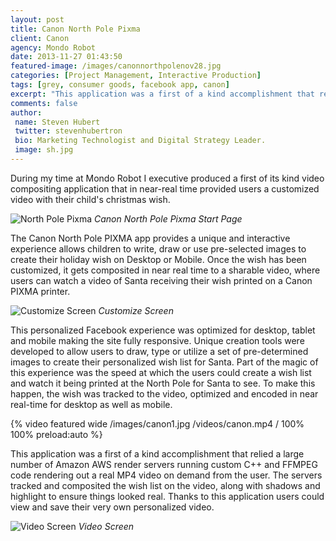 ```yaml
---
layout: post
title: Canon North Pole Pixma
client: Canon
agency: Mondo Robot
date: 2013-11-27 01:43:50
featured-image: /images/canonnorthpolenov28.jpg
categories: [Project Management, Interactive Production]
tags: [grey, consumer goods, facebook app, canon]
excerpt: "This application was a first of a kind accomplishment that relied a large number of Amazon AWS render servers running custom C++ and FFMPEG code rendering out a real MP4 video on demand from the user."
comments: false
author: 
 name: Steven Hubert
 twitter: stevenhubertron
 bio: Marketing Technologist and Digital Strategy Leader.
 image: sh.jpg
---
```


During my time at Mondo Robot I executive produced a first of its kind video compositing application that in near-real time provided users a customized video with their child's christmas wish.


![North Pole Pixma](/images/North-Pole-PIXMA-Image-Snow-Globe-Event.jpg)
*Canon North Pole Pixma Start Page*


The Canon North Pole PIXMA app provides a unique and interactive experience allows children to write, draw or use pre-selected images to create their holiday wish on Desktop or Mobile. Once the wish has been customized, it gets composited in near real time to a sharable video, where users can watch a video of Santa receiving their wish printed on a Canon PIXMA printer.

![Customize Screen](/images/PismaWishList.png)
*Customize Screen*

This personalized Facebook experience was optimized for desktop, tablet and mobile making the site fully responsive. Unique creation tools were developed to allow users to draw, type or utilize a set of pre-determined images to create their personalized wish list for Santa. Part of the magic of this experience was the speed at which the users could create a wish list and watch it being printed at the North Pole for Santa to see. To make this happen, the wish was tracked to the video, optimized and encoded in near real-time for desktop as well as mobile.

{% video featured wide /images/canon1.jpg /videos/canon.mp4 / 100% 100% preload:auto %}


This application was a first of a kind accomplishment that relied a large number of Amazon AWS render servers running custom C++ and FFMPEG code rendering out a real MP4 video on demand from the user. The servers tracked and composited the wish list on the video, along with shadows and highlight to ensure things looked real. Thanks to this application users could view and save their very own personalized video.


![Video Screen](/images/Canon_04.jpg)
*Video Screen*
